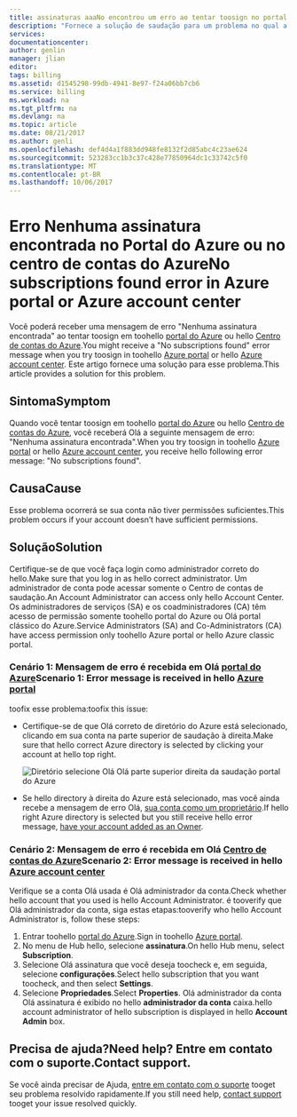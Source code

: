 ```yaml
---
title: assinaturas aaaNo encontrou um erro ao tentar toosign no portal de tooAzure ou centro de contas do Azure | Microsoft Docs
description: "Fornece a solução de saudação para um problema no qual a assinaturas não encontram erro ocorre quando se inscreve no portal de tooAzure ou centro de contas do Azure."
services: 
documentationcenter: 
author: genlin
manager: jlian
editor: 
tags: billing
ms.assetid: d1545298-99db-4941-8e97-f24a06bb7cb6
ms.service: billing
ms.workload: na
ms.tgt_pltfrm: na
ms.devlang: na
ms.topic: article
ms.date: 08/21/2017
ms.author: genli
ms.openlocfilehash: def4d4a1f883dd948fe8132f2d85abc4c23ae624
ms.sourcegitcommit: 523283cc1b3c37c428e77850964dc1c33742c5f0
ms.translationtype: MT
ms.contentlocale: pt-BR
ms.lasthandoff: 10/06/2017
---
```

# <a name="no-subscriptions-found-error-in-azure-portal-or-azure-account-center"></a><span data-ttu-id="9cdc5-103">Erro Nenhuma assinatura encontrada no Portal do Azure ou no centro de contas do Azure</span><span class="sxs-lookup"><span data-stu-id="9cdc5-103">No subscriptions found error in Azure portal or Azure account center</span></span>
<span data-ttu-id="9cdc5-104">Você poderá receber uma mensagem de erro "Nenhuma assinatura encontrada" ao tentar toosign em toohello [portal do Azure](https://portal.azure.com/) ou hello [Centro de contas do Azure](https://account.windowsazure.com/Subscriptions).</span><span class="sxs-lookup"><span data-stu-id="9cdc5-104">You might receive a "No subscriptions found" error message when you try toosign in toohello [Azure portal](https://portal.azure.com/) or hello [Azure account center](https://account.windowsazure.com/Subscriptions).</span></span> <span data-ttu-id="9cdc5-105">Este artigo fornece uma solução para esse problema.</span><span class="sxs-lookup"><span data-stu-id="9cdc5-105">This article provides a solution for this problem.</span></span>

## <a name="symptom"></a><span data-ttu-id="9cdc5-106">Sintoma</span><span class="sxs-lookup"><span data-stu-id="9cdc5-106">Symptom</span></span>

<span data-ttu-id="9cdc5-107">Quando você tentar toosign em toohello [portal do Azure](https://portal.azure.com/) ou hello [Centro de contas do Azure](https://account.windowsazure.com/Subscriptions), você receberá Olá a seguinte mensagem de erro: "Nenhuma assinatura encontrada".</span><span class="sxs-lookup"><span data-stu-id="9cdc5-107">When you try toosign in toohello [Azure portal](https://portal.azure.com/) or hello [Azure account center](https://account.windowsazure.com/Subscriptions), you receive hello following error message: "No subscriptions found".</span></span>

## <a name="cause"></a><span data-ttu-id="9cdc5-108">Causa</span><span class="sxs-lookup"><span data-stu-id="9cdc5-108">Cause</span></span>

<span data-ttu-id="9cdc5-109">Esse problema ocorrerá se sua conta não tiver permissões suficientes.</span><span class="sxs-lookup"><span data-stu-id="9cdc5-109">This problem occurs if your account doesn’t have sufficient permissions.</span></span> 

## <a name="solution"></a><span data-ttu-id="9cdc5-110">Solução</span><span class="sxs-lookup"><span data-stu-id="9cdc5-110">Solution</span></span>

<span data-ttu-id="9cdc5-111">Certifique-se de que você faça login como administrador correto do hello.</span><span class="sxs-lookup"><span data-stu-id="9cdc5-111">Make sure that you log in as hello correct administrator.</span></span> <span data-ttu-id="9cdc5-112">Um administrador de conta pode acessar somente o Centro de contas de saudação.</span><span class="sxs-lookup"><span data-stu-id="9cdc5-112">An Account Administrator can access only hello Account Center.</span></span> <span data-ttu-id="9cdc5-113">Os administradores de serviços (SA) e os coadministradores (CA) têm acesso de permissão somente toohello portal do Azure ou Olá portal clássico do Azure.</span><span class="sxs-lookup"><span data-stu-id="9cdc5-113">Service Administrators (SA) and Co-Administrators (CA) have access permission only toohello Azure portal or hello Azure classic portal.</span></span>

### <a name="scenario-1-error-message-is-received-in-hello-azure-portalhttpsportalazurecom"></a><span data-ttu-id="9cdc5-114">Cenário 1: Mensagem de erro é recebida em Olá [portal do Azure](https://portal.azure.com)</span><span class="sxs-lookup"><span data-stu-id="9cdc5-114">Scenario 1: Error message is received in hello [Azure portal](https://portal.azure.com)</span></span>

<span data-ttu-id="9cdc5-115">toofix esse problema:</span><span class="sxs-lookup"><span data-stu-id="9cdc5-115">toofix this issue:</span></span>

* <span data-ttu-id="9cdc5-116">Certifique-se de que Olá correto de diretório do Azure está selecionado, clicando em sua conta na parte superior de saudação à direita.</span><span class="sxs-lookup"><span data-stu-id="9cdc5-116">Make sure that hello correct Azure directory is selected by clicking your account at hello top right.</span></span>

  ![Diretório selecione Olá Olá parte superior direita da saudação portal do Azure](./media/billing-no-subscriptions-found/directory-switch.png)

* <span data-ttu-id="9cdc5-118">Se hello directory à direita do Azure está selecionado, mas você ainda recebe a mensagem de erro Olá, [sua conta como um proprietário](billing-add-change-azure-subscription-administrator.md).</span><span class="sxs-lookup"><span data-stu-id="9cdc5-118">If hello right Azure directory is selected but you still receive hello error message, [have your account added as an Owner](billing-add-change-azure-subscription-administrator.md).</span></span>

### <a name="scenario-2-error-message-is-received-in-hello-azure-account-centerhttpsaccountwindowsazurecomsubscriptions"></a><span data-ttu-id="9cdc5-119">Cenário 2: Mensagem de erro é recebida em Olá [Centro de contas do Azure](https://account.windowsazure.com/Subscriptions)</span><span class="sxs-lookup"><span data-stu-id="9cdc5-119">Scenario 2: Error message is received in hello [Azure account center](https://account.windowsazure.com/Subscriptions)</span></span>

<span data-ttu-id="9cdc5-120">Verifique se a conta Olá usada é Olá administrador da conta.</span><span class="sxs-lookup"><span data-stu-id="9cdc5-120">Check whether hello account that you used is hello Account Administrator.</span></span> <span data-ttu-id="9cdc5-121">é tooverify que Olá administrador da conta, siga estas etapas:</span><span class="sxs-lookup"><span data-stu-id="9cdc5-121">tooverify who hello Account Administrator is, follow these steps:</span></span>

1. <span data-ttu-id="9cdc5-122">Entrar toohello [portal do Azure](https://portal.azure.com).</span><span class="sxs-lookup"><span data-stu-id="9cdc5-122">Sign in toohello [Azure portal](https://portal.azure.com).</span></span>
2. <span data-ttu-id="9cdc5-123">No menu de Hub hello, selecione **assinatura**.</span><span class="sxs-lookup"><span data-stu-id="9cdc5-123">On hello Hub menu, select **Subscription**.</span></span>
3. <span data-ttu-id="9cdc5-124">Selecione Olá assinatura que você deseja toocheck e, em seguida, selecione **configurações**.</span><span class="sxs-lookup"><span data-stu-id="9cdc5-124">Select hello subscription that you want toocheck, and then select **Settings**.</span></span>
4. <span data-ttu-id="9cdc5-125">Selecione **Propriedades**.</span><span class="sxs-lookup"><span data-stu-id="9cdc5-125">Select **Properties**.</span></span> <span data-ttu-id="9cdc5-126">Olá administrador da conta Olá assinatura é exibido no hello **administrador da conta** caixa.</span><span class="sxs-lookup"><span data-stu-id="9cdc5-126">hello account administrator of hello subscription is displayed in hello **Account Admin** box.</span></span>

## <a name="need-help-contact-support"></a><span data-ttu-id="9cdc5-127">Precisa de ajuda?</span><span class="sxs-lookup"><span data-stu-id="9cdc5-127">Need help?</span></span> <span data-ttu-id="9cdc5-128">Entre em contato com o suporte.</span><span class="sxs-lookup"><span data-stu-id="9cdc5-128">Contact support.</span></span>
<span data-ttu-id="9cdc5-129">Se você ainda precisar de Ajuda, [entre em contato com o suporte](http://go.microsoft.com/fwlink/?linkid=544831&clcid=0x409) tooget seu problema resolvido rapidamente.</span><span class="sxs-lookup"><span data-stu-id="9cdc5-129">If you still need help, [contact support](http://go.microsoft.com/fwlink/?linkid=544831&clcid=0x409) tooget your issue resolved quickly.</span></span> 
